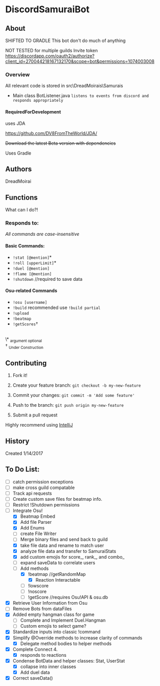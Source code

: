 ﻿# DiscordSamuraiBot

## About
SHIFTED TO GRADLE
This bot don't do much of anything

NOT TESTED for multiple guilds
Invite token
https://discordapp.com/oauth2/authorize?client_id=270044218167132170&scope=bot&permissions=1074003008

### Overview
All relevant code is stored in src\DreadMoirais\Samurais
- Main class BotListener.java
	`listens to events from discord and responds appropriately`


#### RequiredForDevelopment
uses JDA

https://github.com/DV8FromTheWorld/JDA/

~~Download the latest Beta version with dependencies~~

Uses Gradle

## Authors

DreadMoirai

## Functions

What can I do?!
### Responds to:
<i> All commands are case-insensitive</i><br />
#### Basic Commands:
 - `!stat [@mention]`*
 - `!roll [upperLimit]`*
 - `!duel [@mention]`
 - `!flame [@mention]`
 - `!shutdown` //required to save data
#### Osu-related Commands
 - `!osu [username]`
 - `!build` recommended use `!build partial`
 - `!upload`
 - `!beatmap` 
 - `!getScores`†
<br />
 \* <sub>argument optional</sub><br />
 † <sub>Under Construction&#13;&#10;</sub> <br />


## Contributing

1. Fork it!

2. Create your feature branch: `git checkout -b my-new-feature`

3. Commit your changes: `git commit -m 'Add some feature'`

4. Push to the branch: `git push origin my-new-feature`

5. Submit a pull request


Highly recommend using [IntelliJ](https://www.jetbrains.com/idea/) 



## History

Created 1/14/2017

## To Do List:
 - [ ] catch permission exceptions
 - [ ] make cross guild compatable
 - [ ] Track api requests
 - [ ] Create custom save files for beatmap info.	
 - [ ] Restrict !Shutdown permissions
 - [ ] Integrate Osu!
	 - [x] Beatmap Embed
	 - [x] Add file Parser
	 - [x] Add Enums
	 - [ ] create File Writer
	 - [ ] Merge binary files and send back to guild
	 - [x] take file data and rename to match user
	 - [x] analyze file data and transfer to SamuraiStats
	 - [x] add custom emojis for score_, rank_, and combo_
	 - [ ] expand saveData to correlate users
	 - [ ] Add methods
		- [x] !beatmap //getRandomMap
			- [x] Reaction Interactable
		- [ ] !lowscore
		- [ ] !noscore
		- [ ] !getScore //requires Osu!API & osu.db
 - [x] Retrieve User Information from Osu
 - [ ] Remove Bots from dataFiles
 - [x] Added empty hangman class for game
    - [ ] Complete and Implement Duel.Hangman
    - [ ] Custom emojis to select game?
 - [x] Standardize inputs into classic !command
 - [x] Simplify @Override methods to increase clarity of commands
 	- [x] Delegate method bodies to helper methods	
 - [x] Complete Connect 4.
 	- [x] responds to reactions
 - [x] Condense BotData and helper classes: Stat, UserStat 
	 - [x] collapse into inner classes 
	 - [x] Add duel data	
 - [x] Correct saveData()
